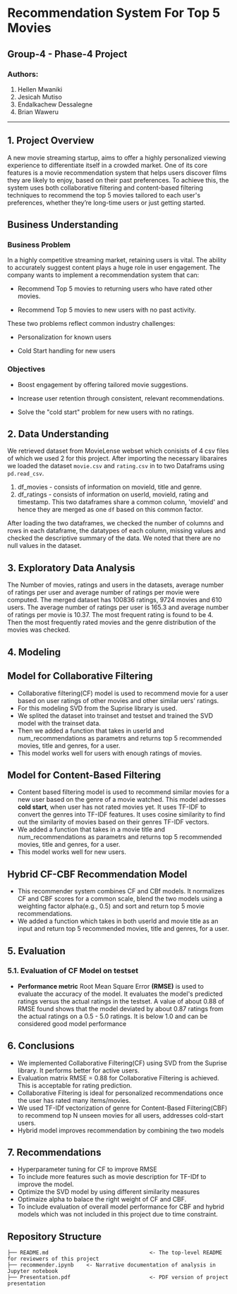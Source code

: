 # Recommendation System For Top 5 Movies

## Group-4 - Phase-4 Project


### Authors:
1. Hellen Mwaniki
2. Jesicah Mutiso
3. Endalkachew Dessalegne
4. Brian Waweru
______________________________________

## 1. Project Overview

A new movie streaming startup, aims to offer a highly personalized viewing experience to differentiate itself in a crowded market. One of its core features is a movie recommendation system that helps users discover films they are likely to enjoy, based on their past preferences. To achieve this, the system uses both collaborative filtering and content-based filtering techniques to recommend the top 5 movies tailored to each user's preferences, whether they’re long-time users or just getting started.

## Business Understanding 
### Business Problem 

In a highly competitive streaming market, retaining users is vital. The ability to accurately suggest content plays a huge role in user engagement. The company wants to implement a recommendation system that can:

- Recommend Top 5 movies to returning users who have rated other movies.

- Recommend Top 5 movies to new users with no past activity.

These two problems reflect common industry challenges:

- Personalization for known users

- Cold Start handling for new users

### Objectives

- Boost engagement by offering tailored movie suggestions.

- Increase user retention through consistent, relevant recommendations.

- Solve the "cold start" problem for new users with no ratings.

## 2. Data Understanding 

We retrieved dataset from MovieLense webset which conisists of 4 csv files of which we used 2 for this project. After importing the necessary libaraires we loaded the dataset `movie.csv` and `rating.csv` in to two Dataframs using `pd.read_csv`. 
1. df_movies - consists of information on movieId, title and genre.
2. df_ratings - consists of information on userId, movieId, rating and timestamp.
This two dataframes share a common column, 'movieId' and hence they are merged as one `df` based on this common factor.

After loading the two dataframes, we checked the number of columns and rows in each dataframe, the datatypes of each column, missing values and checked the descriptive summary of the data. We noted that there are no null values in the dataset.


## 3. Exploratory Data Analysis 

The Number of movies, ratings and users in the datasets, average number of ratings per user and average number of ratings per movie were computed. 
The merged dataset has 100836 ratings, 9724 movies and 610 users. The average number of ratings per user is 165.3 and average number of ratings per movie is 10.37. The most frequent rating is found to be 4. 
Then the most frequently rated movies and the genre distribution of the movies was checked. 

## 4.  Modeling 
## Model for Collaborative Filtering 

* Collaborative filtering(CF) model is used to recommend movie for a user based on user ratings of other movies and other similar uers' ratings.
* For this modeling SVD from the Suprise library is used.
* We splited the dataset into trainset and testset and trained the SVD model with the trainset data.
* Then we added a function that takes in userId and num_recommendations as parametrs and returns top 5 recommended movies, title and genres, for a user.
* This model works well for users with enough ratings of movies.

## Model for Content-Based Filtering

* Content based filtering model is used to recommend similar movies for a new user based on the genre of a movie watched. This model adresses **cold start**, when user has not rated movies yet. It uses TF-IDF to convert the genres into TF-IDF features. It uses cosine similarity to find out the similarity of movies based on their genres TF-IDF vectors.
* We added a function that takes in a movie title and num_recommendations as parametrs and returns top 5 recommended movies, title and genres, for a user.
* This model works well for new users. 

## Hybrid CF-CBF Recommendation Model 

* This recommender system combines CF and CBf models. It normalizes CF and CBF scores for a common scale, blend the two models using a weighting factor alpha(e.g., 0.5) and sort and return top 5 movie recommendations. 
* We added a function which takes in both userId and movie title as an input and return top 5 recommended movies, title and genres, for a user.

## 5. Evaluation 
### 5.1. Evaluation of CF Model on testset

* **Performance metric** Root Mean Square Error **(RMSE)** is used to evaluate the accuracy of the model.
It evaluates the model's predicted ratings versus the actual ratings in the testset. 
A value of about 0.88 of RMSE found shows that the model deviated by about 0.87 ratings from the actual ratings on a 0.5 - 5.0 ratings.
It is below 1.0 and can be considered good model performance

## 6. Conclusions 
* We implemented Collaborative Filtering(CF) using SVD from the Suprise library. It performs better for active users.
* Evaluation matrix RMSE = 0.88 for Collaborative Filtering is achieved. This is acceptable for rating prediction.
* Collaborative Filtering is ideal for personalized recommendations once the user has rated many items/movies.
* We used TF-IDf vectorization of genre for Content-Based Filtering(CBF) to recommend top N unseen movies for all users, addresses cold-start users.
* Hybrid model improves recommendation by combining the two models

## 7. Recommendations 
* Hyperparameter tuning for CF to improve RMSE 
* To include more features such as movie description for TF-IDf to improve the model.
* Optimize the SVD model by using different similarity measures
* Optimaize alpha to balace the right weight of CF and CBF.
* To include evaluation of overall model performance for CBF and hybrid models which was not included in this project due to time constraint.  





## Repository Structure

```
├── README.md                                <- The top-level README for reviewers of this project
├── recommender.ipynb    <- Narrative documentation of analysis in Jupyter notebook
├── Presentation.pdf                         <- PDF version of project presentation

```

